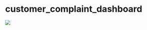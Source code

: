# customer_complaint_dashboard
<img src="https://github.com/amanat-mahmud/customer_complaint_dashboard/blob/main/dashboard_ss.png">
